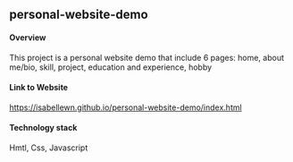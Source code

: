 ## personal-website-demo
#### Overview
This project is a personal website demo that include 6 pages: 
home, about me/bio, skill, project, education and experience, hobby

#### Link to Website
https://isabellewn.github.io/personal-website-demo/index.html

#### Technology stack
Hmtl, Css, Javascript
